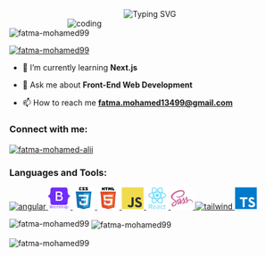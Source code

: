 <div align="center">
 <img src="https://readme-typing-svg.herokuapp.com?font=Fira+Code&weight=700&size=28&duration=3000&pause=1500&center=true&vCenter=true&width=900&height=120&color=DA70D6&lines=Hi+%F0%9F%91%8B+I'm+Fatma+Mohamed+Ali;Front-End Developer;Graduate+of+ITI+(Egypt);Track+Full+Stack+Web+Development+using+MERN" alt="Typing SVG" />

  
</div>

<img align="right" alt="coding" width="400" src="https://camo.githubusercontent.com/7fd4efd6621565a2e09921d15de74e315fc4a8755660721dcb9ce5f97d27abcb/68747470733a2f2f63646e2e686173686e6f64652e636f6d2f7265732f686173686e6f64652f696d6167652f75706c6f61642f76313638313536323530383336352f6b39367a307833566a2e676966">
<p align="left">
 <img src="https://komarev.com/ghpvc/?username=fatma-mohamed99&label=Profile%20views&color=0e75b6&style=flat" alt="fatma-mohamed99" /> </p>

<p align="left"> <a href="https://github.com/ryo-ma/github-profile-trophy"><img src="https://github-profile-trophy.vercel.app/?username=fatma-mohamed99" alt="fatma-mohamed99" /></a> </p>

- 🌱 I’m currently learning **Next.js**

- 💬 Ask me about **Front-End Web Development**

- 📫 How to reach me **fatma.mohamed13499@gmail.com**

<h3 align="left">Connect with me:</h3>
<p align="left">
<a href="https://linkedin.com/in/fatma-mohamed-alii" target="blank"><img align="center" src="https://raw.githubusercontent.com/rahuldkjain/github-profile-readme-generator/master/src/images/icons/Social/linked-in-alt.svg" alt="fatma-mohamed-alii" height="30" width="40" /></a>
</p>

<h3 align="left">Languages and Tools:</h3>
<p align="left"> <a href="https://angular.io" target="_blank" rel="noreferrer"> <img src="https://angular.io/assets/images/logos/angular/angular.svg" alt="angular" width="40" height="40"/> </a> <a href="https://getbootstrap.com" target="_blank" rel="noreferrer"> <img src="https://raw.githubusercontent.com/devicons/devicon/master/icons/bootstrap/bootstrap-plain-wordmark.svg" alt="bootstrap" width="40" height="40"/> </a> <a href="https://www.w3schools.com/css/" target="_blank" rel="noreferrer"> <img src="https://raw.githubusercontent.com/devicons/devicon/master/icons/css3/css3-original-wordmark.svg" alt="css3" width="40" height="40"/> </a> <a href="https://www.w3.org/html/" target="_blank" rel="noreferrer"> <img src="https://raw.githubusercontent.com/devicons/devicon/master/icons/html5/html5-original-wordmark.svg" alt="html5" width="40" height="40"/> </a> <a href="https://developer.mozilla.org/en-US/docs/Web/JavaScript" target="_blank" rel="noreferrer"> <img src="https://raw.githubusercontent.com/devicons/devicon/master/icons/javascript/javascript-original.svg" alt="javascript" width="40" height="40"/> </a> <a href="https://reactjs.org/" target="_blank" rel="noreferrer"> <img src="https://raw.githubusercontent.com/devicons/devicon/master/icons/react/react-original-wordmark.svg" alt="react" width="40" height="40"/> </a> <a href="https://sass-lang.com" target="_blank" rel="noreferrer"> <img src="https://raw.githubusercontent.com/devicons/devicon/master/icons/sass/sass-original.svg" alt="sass" width="40" height="40"/> </a> <a href="https://tailwindcss.com/" target="_blank" rel="noreferrer"> <img src="https://www.vectorlogo.zone/logos/tailwindcss/tailwindcss-icon.svg" alt="tailwind" width="40" height="40"/> </a> <a href="https://www.typescriptlang.org/" target="_blank" rel="noreferrer"> <img src="https://raw.githubusercontent.com/devicons/devicon/master/icons/typescript/typescript-original.svg" alt="typescript" width="40" height="40"/> </a> </p>

<p><img align="left" src="https://github-readme-stats.vercel.app/api/top-langs?username=fatma-mohamed99&show_icons=true&locale=en&layout=compact" alt="fatma-mohamed99" /></p>

<p>&nbsp;<img align="center" src="https://github-readme-stats.vercel.app/api?username=fatma-mohamed99&show_icons=true&locale=en" alt="fatma-mohamed99" /></p>

<p><img align="center" src="https://github-readme-streak-stats.herokuapp.com/?user=fatma-mohamed99&" alt="fatma-mohamed99" /></p>
